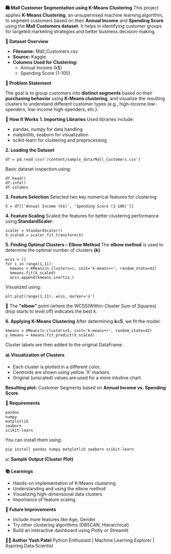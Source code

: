 **🛍️ Mall Customer Segmentation using K-Means Clustering**
This project applies **K-Means Clustering**, an unsupervised machine learning algorithm, to segment customers based on their **Annual Income** and **Spending Score** using the **Mall Customers dataset**.
It helps in identifying customer groups for targeted marketing strategies and better business decision-making.

**📁 Dataset Overview**
- **Filename:** Mall_Customers.csv
- **Source:** Kaggle
- **Columns Used for Clustering:**
  - Annual Income (k$)
  - Spending Score (1-100)

**📌 Problem Statement**

The goal is to group customers into **distinct segments** based on their **purchasing behavior** using **K-Means clustering**, and visualize the resulting clusters to understand different customer types (e.g., high-income low-spenders, low-income high-spenders, etc.).

**🚀 How It Works**
**1. Importing Libraries**
Used libraries include:
- pandas, numpy for data handling
- matplotlib, seaborn for visualization
- scikit-learn for clustering and preprocessing

**2. Loading the Dataset**
```
df = pd.read_csv('/content/sample_data/Mall_Customers.csv')
```

Basic dataset inspection using:
```
df.head()
df.info()
df.columns
```

**3. Feature Selection**
Selected two key numerical features for clustering:
```
X = df[['Annual Income (k$)', 'Spending Score (1-100)']]
```

**4. Feature Scaling**
Scaled the features for better clustering performance using **StandardScaler**:
```
scaler = StandardScaler()
X_scaled = scaler.fit_transform(X)
```

**5. Finding Optimal Clusters – Elbow Method**
The **elbow method** is used to determine the optimal number of clusters **(k)**:
```
wcss = []
for i in range(1,11):
  kmeans = KMeans(n_clusters=i, init='k-means++', random_state=42)
  kmeans.fit(X_scaled)
  wcss.append(kmeans.inertia_)
```

Visualized using:
```
plt.plot(range(1,11), wcss, marker='o')
```
📌 The **"elbow"** point (where the WCSS(Within-Cluster Sum of Squares) drop starts to level off) indicates the best k.

**6. Applying K-Means Clustering**
After determining **k=5**, we fit the model:
```
kmeans = KMeans(n_clusters=5, init='k-means++', random_state=42)
y_kmeans = kmeans.fit_predict(X_scaled)
```
Cluster labels are then added to the original DataFrame.


**📊 Visualization of Clusters**
- Each cluster is plotted in a different color.
- Centroids are shown using yellow ‘X’ markers.
- Original (unscaled) values are used for a more intuitive chart.


**Resulting plot:** Customer Segments based on **Annual Income vs. Spending Score**.

**📎 Requirements**
```
pandas
numpy
matplotlib
seaborn
scikit-learn
```

You can install them using:

```
pip install pandas numpy matplotlib seaborn scikit-learn
```

**📈 Sample Output (Cluster Plot)**

**📚 Learnings**
- Hands-on implementation of K-Means clustering
- Understanding and using the elbow method
- Visualizing high-dimensional data clusters
- Importance of feature scaling

**🧠 Future Improvements**
- Include more features like Age, Gender
- Try other clustering algorithms (DBSCAN, Hierarchical)
- Build an interactive dashboard using Plotly or Streamlit

**👨‍💻 Author**
**Yash Patel**
Python Enthusiast | Machine Learning Explorer | Aspiring Data Scientist
